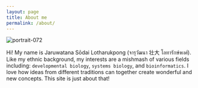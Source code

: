 ```yaml
---
layout: page
title: About me
permalink: /about/
---
```


![portrait-072](https://github.com/LotharukpongJS/LotharukpongJS.github.io/assets/80110649/16386dfb-7fe6-447a-8129-78a55f4b73eb)

Hi! My name is Jaruwatana Sōdai Lotharukpong (จารุวัฒนา 壮大 โลทารักษ์พงศ์). Like my ethnic background, my interests are a mishmash of various fields including: `developmental biology`, `systems biology`, and `bioinformatics`. I love how ideas from different traditions can together create wonderful and new concepts. This site is just about that!

